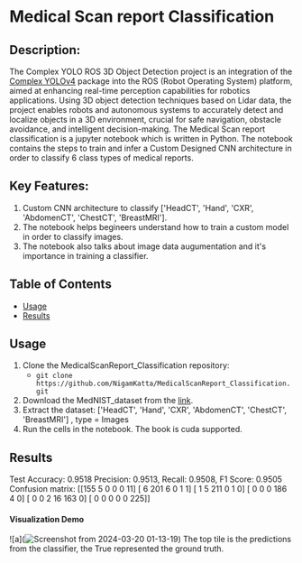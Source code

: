# Medical Scan report Classification

## Description: 
The Complex YOLO ROS 3D Object Detection project is an integration of the [Complex YOLOv4](https://github.com/maudzung/Complex-YOLOv4-Pytorch) package into the ROS (Robot Operating System) platform, aimed at enhancing real-time perception capabilities for robotics applications. Using 3D object detection techniques based on Lidar data, the project enables robots and autonomous systems to accurately detect and localize objects in a 3D environment, crucial for safe navigation, obstacle avoidance, and intelligent decision-making.
The Medical Scan report classification is a jupyter notebook which is written in Python. The notebook contains the steps to train and infer a Custom Designed CNN architecture in order to classify 6 class types of medical reports. 

## Key Features:
1. Custom CNN architecture to classify ['HeadCT', 'Hand', 'CXR', 'AbdomenCT', 'ChestCT', 'BreastMRI'].
2. The notebook helps begineers understand how to train a custom model in order to classify images.
3. The notebook also talks about image data augumentation and it's importance in training a classifier.


## Table of Contents
- [Usage](#usage)
- [Results](#results)


## Usage
1) Clone the MedicalScanReport_Classification repository:
   * `git clone https://github.com/NigamKatta/MedicalScanReport_Classification.git`
2) Download the MedNIST_dataset from the [link](https://drive.google.com/file/d/1HeQ-k-FOCESqOzFz7QNxRBtksIB2ONYG/view?usp=sharing).
3) Extract the dataset: ['HeadCT', 'Hand', 'CXR', 'AbdomenCT', 'ChestCT', 'BreastMRI'] , type = Images
4) Run the cells in the notebook. The book is cuda supported.

## Results
Test Accuracy: 0.9518
Precision: 0.9513, Recall: 0.9508, F1 Score: 0.9505
Confusion matrix:
[[155   5   0   0   0  11]
 [  6 201   6   0   1   1]
 [  1   5 211   0   1   0]
 [  0   0   0 186   4   0]
 [  0   0   2  16 163   0]
 [  0   0   0   0   0 225]]

#### Visualization Demo
![a](![Screenshot from 2024-03-20 01-13-19](https://github.com/NigamKatta/MedicalScanReport_Classification/assets/115204043/c64aa34c-c6e7-4185-83d0-410109f19df3))
The top tile is the predictions from the classifier, the True represented the ground truth.
